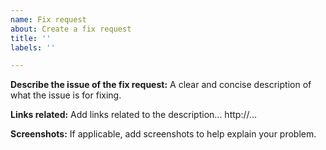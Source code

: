 ```yaml
---
name: Fix request
about: Create a fix request
title: ''
labels: ''

---
```


**Describe the issue of the fix request:**
A clear and concise description of what the issue is for fixing.

**Links related:**
Add links related to the description...
http://...

**Screenshots:**
If applicable, add screenshots to help explain your problem.
